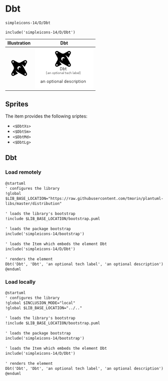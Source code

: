 # Dbt


```text
simpleicons-14/D/Dbt
```

```text
include('simpleicons-14/D/Dbt')
```



| Illustration | Dbt |
| :---: | :---: |
| ![illustration for Illustration](../../simpleicons-14/D/Dbt.png) | ![illustration for Dbt](../../simpleicons-14/D/Dbt.Local.png) |



## Sprites
The item provides the following sriptes:

- `<$DbtXs>`
- `<$DbtSm>`
- `<$DbtMd>`
- `<$DbtLg>`





## Dbt

### Load remotely
```plantuml
@startuml
' configures the library
!global $LIB_BASE_LOCATION="https://raw.githubusercontent.com/tmorin/plantuml-libs/master/distribution"

' loads the library's bootstrap
!include $LIB_BASE_LOCATION/bootstrap.puml

' loads the package bootstrap
include('simpleicons-14/bootstrap')

' loads the Item which embeds the element Dbt
include('simpleicons-14/D/Dbt')

' renders the element
Dbt('Dbt', 'Dbt', 'an optional tech label', 'an optional description')
@enduml
```

### Load locally
```plantuml
@startuml
' configures the library
!global $INCLUSION_MODE="local"
!global $LIB_BASE_LOCATION="../.."

' loads the library's bootstrap
!include $LIB_BASE_LOCATION/bootstrap.puml

' loads the package bootstrap
include('simpleicons-14/bootstrap')

' loads the Item which embeds the element Dbt
include('simpleicons-14/D/Dbt')

' renders the element
Dbt('Dbt', 'Dbt', 'an optional tech label', 'an optional description')
@enduml
```

